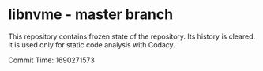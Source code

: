 # libnvme - master branch

This repository contains frozen state of the repository.
Its history is cleared. It is used only for static code
analysis with Codacy.

Commit Time: 1690271573